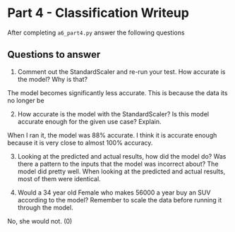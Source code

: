 # Part 4 - Classification Writeup

After completing `a6_part4.py` answer the following questions

## Questions to answer

1. Comment out the StandardScaler and re-run your test. How accurate is the model? Why is that?

The model becomes significantly less accurate. This is because the data its no longer be

2. How accurate is the model with the StandardScaler? Is this model accurate enough for the given use case? Explain.

When I ran it, the model was 88% accurate. I think it is accurate enough because it is very close to almost 100% accuracy.

3. Looking at the predicted and actual results, how did the model do? Was there a pattern to the inputs that the model was incorrect about?
The model did pretty well. When looking at the predicted and actual results, most of them were identical.

4. Would a 34 year old Female who makes 56000 a year buy an SUV according to the model? Remember to scale the data before running it through the model.

No, she would not. (0)
